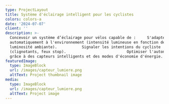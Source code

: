 ```yaml
---
type: ProjectLayout
title: Système d'éclairage intelligent pour les cyclistes
colors: colors-a
date: '2024-07-07'
client: ''
description: >-
  Concevoir un système d’éclairage pour vélos capable de :     S'adapter
  automatiquement à l'environnement (intensité lumineuse en fonction de la
  luminosité ambiante).           Signaler les intentions du cycliste
  (clignotants, feux stop).                           Optimiser l'autonomie
  grâce à des capteurs intelligents et des modes d'économie d'énergie.    
featuredImage:
  type: ImageBlock
  url: /images/capteur_lumiere.png
  altText: Project thumbnail image
media:
  type: ImageBlock
  url: /images/capteur_lumiere.png
  altText: Project image
---
```


